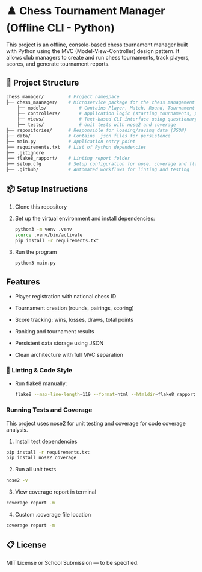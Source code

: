 # ♟️ Chess Tournament Manager (Offline CLI - Python)

This project is an offline, console-based chess tournament manager built with Python using the MVC (Model-View-Controller) design pattern. It allows club managers to create and run chess tournaments, track players, scores, and generate tournament reports.

## 📁 Project Structure

```bash
chess_manager/         # Project namespace
├── chess_maanager/    # Microservice package for the chess management tool 
    ├── models/            # Contains Player, Match, Round, Tournament models
    ├── controllers/       # Application logic (starting tournaments, progressing rounds)
    ├── views/             # Text-based CLI interface using questionary and rich
    ├── tests/             # Unit tests with nose2 and coverage
├── repositories/      # Responsible for loading/saving data (JSON)
├── data/              # Contains .json files for persistence
├── main.py            # Application entry point
├── requirements.txt   # List of Python dependencies
├── .gitignore
├── flake8_rapport/    # Linting report folder
├── setup.cfg          # Setup configuration for nose, coverage and flake8 linting
├── .github/           # Automated workflows for linting and testing
```

## 📦 Setup Instructions

1. Clone this repository
2. Set up the virtual environment and install dependencies:

    ```bash
    python3 -m venv .venv
    source .venv/bin/activate
    pip install -r requirements.txt
    ```
3. Run the program
    ```bash
    python3 main.py
    ```

## Features 
+ Player registration with national chess ID

+ Tournament creation (rounds, pairings, scoring)

+ Score tracking: wins, losses, draws, total points

+ Ranking and tournament results

+ Persistent data storage using JSON

+ Clean architecture with full MVC separation


### 🧪 Linting & Code Style
- Run flake8 manually:

    ```bash
    flake8 --max-line-length=119 --format=html --htmldir=flake8_rapport
    ```
### Running Tests and Coverage
This project uses nose2 for unit testing and coverage for code coverage analysis.

1. Install test dependencies
```bash
pip install -r requirements.txt
pip install nose2 coverage
```
2. Run all unit tests
```bash
nose2 -v
```
3. View coverage report in terminal
```bash
coverage report -m
```
4. Custom .coverage file location
```bash
coverage report -m
```

## 📋 License
MIT License or School Submission — to be specified.
